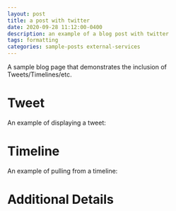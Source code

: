 ```yaml
---
layout: post
title: a post with twitter
date: 2020-09-28 11:12:00-0400
description: an example of a blog post with twitter
tags: formatting
categories: sample-posts external-services
---
```

A sample blog page that demonstrates the inclusion of Tweets/Timelines/etc.

# Tweet
An example of displaying a tweet:
<!--- {% twitter https://twitter.com/rubygems/status/518821243320287232 %} -->

# Timeline
An example of pulling from a timeline:
<!--- {% twitter https://twitter.com/jekyllrb maxwidth=500 limit=3 %} -->

# Additional Details
<!--- For more details on using the plugin visit: [jekyll-twitter-plugin](https://github.com/rob-murray/jekyll-twitter-plugin) -->
